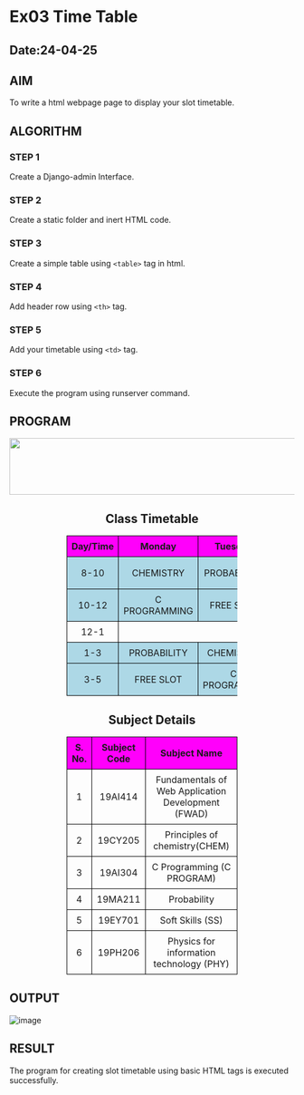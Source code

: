 # Ex03 Time Table
## Date:24-04-25

## AIM
To write a html webpage page to display your slot timetable.

## ALGORITHM
### STEP 1
Create a Django-admin Interface.

### STEP 2
Create a static folder and inert HTML code.

### STEP 3
Create a simple table using ```<table>``` tag in html.

### STEP 4
Add header row using ```<th>``` tag.

### STEP 5
Add your timetable using ```<td>``` tag.

### STEP 6
Execute the program using runserver command.

## PROGRAM

<!DOCTYPE html><html>
<head>
    <title>Class Timetable</title>
    <style>
        table {
            width: 60%;
            border-collapse: collapse;
            margin-bottom: 20px;
        }
        th, td {
            border: 1px solid black;
            padding: 8px;
            text-align: center;
        }
        th {
            background-color: rgb(255, 0, 251);
        }
        .highlight {
            background-color: lightblue;
        }
    </style>
</head>
<body>
<center>
    <img src="http://training.saveetha.in/pluginfile.php/1/core_admin/logo/0x200/1736356034/logo_1.png" height="100" width="750">

    
<h2>Class Timetable</h2>
<table>
    <tr>
        <th>Day/Time</th>
        <th>Monday</th>
        <th>Tuesday</th>
        <th>Wednesday</th>
        <th>Thursday</th>
        <th>Friday</th>
    </tr>
    <tr class="highlight">
        <td>8-10</td>
        <td>CHEMISTRY</td>
        <td>PROBABILITY</td>
        <td></td>
        <td>PHY</td>
        <td>FREE SLOT</td>
    </tr>
    <tr class="highlight">
        <td>10-12</td>
        <td>C PROGRAMMING</td>
        <td>FREE SLOT</td>
        <td>FWAD</td>
        <td>FWAD</td>
        <td>PHY</td>
    </tr>
    <tr>
        <td>12-1</td>
        <td colspan="5">LUNCH</td>
    </tr>
    <tr class="highlight">
        <td>1-3</td>
        <td>PROBABILITY</td>
        <td>CHEMISTRY</td>
        <td>MAT</td>
        <td>MAT</td>
        <td>SS</td>
    </tr>
    <tr class="highlight">
        <td>3-5</td>
        <td>FREE SLOT</td>
        <td>C PROGRAMING</td>
        <td>PROBABILITY</td>
        <td>FWAD</td>
        <td></td>
    </tr>
</table>

<h2>Subject Details</h2>
<table>
    <tr>
        <th>S. No.</th>
        <th>Subject Code</th>
        <th>Subject Name</th>
    </tr>
    <tr>
        <td>1</td>
        <td>19AI414</td>
        <td>Fundamentals of Web Application Development (FWAD)</td>
    </tr>
    <tr>
        <td>2</td>
        <td>19CY205</td>
        <td>Principles of chemistry(CHEM)</td>
    </tr>
    <tr>
        <td>3</td>
        <td>19AI304</td>
        <td>C Programming (C PROGRAM)</td>
    </tr>
    <tr>
        <td>4</td>
        <td>19MA211</td>
        <td>Probability</td>
    </tr>
    <tr>
        <td>5</td>
        <td>19EY701</td>
        <td>Soft Skills (SS)</td>
    </tr>
    <tr>
        <td>6</td>
        <td>19PH206</td>
        <td>Physics for information technology (PHY)</td>
    </tr>
</table>
</center>

</body>
</html>


## OUTPUT

![image](https://github.com/user-attachments/assets/4ef8607e-7ce2-44e2-82a5-17222d2c2d4b)



## RESULT
The program for creating slot timetable using basic HTML tags is executed successfully.
